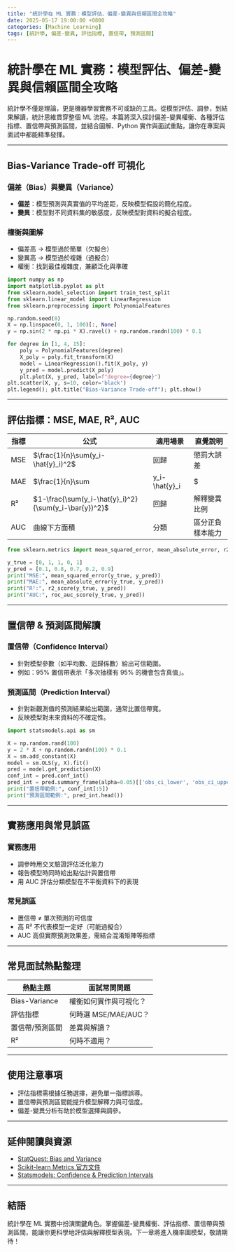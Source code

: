 ```yaml
---
title: "統計學在 ML 實務：模型評估、偏差-變異與信賴區間全攻略"
date: 2025-05-17 19:00:00 +0800
categories: [Machine Learning]
tags: [統計學, 偏差-變異, 評估指標, 置信帶, 預測區間]
---
```


# 統計學在 ML 實務：模型評估、偏差-變異與信賴區間全攻略

統計學不僅是理論，更是機器學習實務不可或缺的工具。從模型評估、調參，到結果解讀，統計思維貫穿整個 ML 流程。本篇將深入探討偏差-變異權衡、各種評估指標、置信帶與預測區間，並結合圖解、Python 實作與面試重點，讓你在專案與面試中都能精準發揮。

---

## Bias-Variance Trade-off 可視化

### 偏差（Bias）與變異（Variance）

- **偏差**：模型預測與真實值的平均差距，反映模型假設的簡化程度。
- **變異**：模型對不同資料集的敏感度，反映模型對資料的擬合程度。

### 權衡與圖解

- 偏差高 → 模型過於簡單（欠擬合）
- 變異高 → 模型過於複雜（過擬合）
- 權衡：找到最佳複雜度，兼顧泛化與準確

```python
import numpy as np
import matplotlib.pyplot as plt
from sklearn.model_selection import train_test_split
from sklearn.linear_model import LinearRegression
from sklearn.preprocessing import PolynomialFeatures

np.random.seed(0)
X = np.linspace(0, 1, 100)[:, None]
y = np.sin(2 * np.pi * X).ravel() + np.random.randn(100) * 0.1

for degree in [1, 4, 15]:
    poly = PolynomialFeatures(degree)
    X_poly = poly.fit_transform(X)
    model = LinearRegression().fit(X_poly, y)
    y_pred = model.predict(X_poly)
    plt.plot(X, y_pred, label=f"degree={degree}")
plt.scatter(X, y, s=10, color='black')
plt.legend(); plt.title("Bias-Variance Trade-off"); plt.show()
```

---

## 評估指標：MSE, MAE, R², AUC

| 指標 | 公式                                                  | 適用場景      | 直覺說明         |
| ---- | ----------------------------------------------------- | ------------- | ---------------- |
| MSE  | $\frac{1}{n}\sum(y_i-\hat{y}_i)^2$                    | 回歸          | 懲罰大誤差       |
| MAE  | $\frac{1}{n}\sum                                      | y_i-\hat{y}_i | $                | 回歸 | 對離群值不敏感 |
| R²   | $1-\frac{\sum(y_i-\hat{y}_i)^2}{\sum(y_i-\bar{y})^2}$ | 回歸          | 解釋變異比例     |
| AUC  | 曲線下方面積                                          | 分類          | 區分正負樣本能力 |

```python
from sklearn.metrics import mean_squared_error, mean_absolute_error, r2_score, roc_auc_score

y_true = [0, 1, 1, 0, 1]
y_pred = [0.1, 0.8, 0.7, 0.2, 0.9]
print("MSE:", mean_squared_error(y_true, y_pred))
print("MAE:", mean_absolute_error(y_true, y_pred))
print("R²:", r2_score(y_true, y_pred))
print("AUC:", roc_auc_score(y_true, y_pred))
```

---

## 置信帶 & 預測區間解讀

### 置信帶（Confidence Interval）

- 針對模型參數（如平均數、迴歸係數）給出可信範圍。
- 例如：95% 置信帶表示「多次抽樣有 95% 的機會包含真值」。

### 預測區間（Prediction Interval）

- 針對新觀測值的預測結果給出範圍，通常比置信帶寬。
- 反映模型對未來資料的不確定性。

```python
import statsmodels.api as sm

X = np.random.rand(100)
y = 2 * X + np.random.randn(100) * 0.1
X = sm.add_constant(X)
model = sm.OLS(y, X).fit()
pred = model.get_prediction(X)
conf_int = pred.conf_int()
pred_int = pred.summary_frame(alpha=0.05)[['obs_ci_lower', 'obs_ci_upper']]
print("置信帶範例:", conf_int[:5])
print("預測區間範例:", pred_int.head())
```

---

## 實務應用與常見誤區

### 實務應用

- 調參時用交叉驗證評估泛化能力
- 報告模型時同時給出點估計與置信帶
- 用 AUC 評估分類模型在不平衡資料下的表現

### 常見誤區

- 置信帶 ≠ 單次預測的可信度
- 高 R² 不代表模型一定好（可能過擬合）
- AUC 高但實際預測效果差，需結合混淆矩陣等指標

---

## 常見面試熱點整理

| 熱點主題        | 面試常問問題           |
| --------------- | ---------------------- |
| Bias-Variance   | 權衡如何實作與可視化？ |
| 評估指標        | 何時選 MSE/MAE/AUC？   |
| 置信帶/預測區間 | 差異與解讀？           |
| R²              | 何時不適用？           |

---

## 使用注意事項

* 評估指標需根據任務選擇，避免單一指標誤導。
* 置信帶與預測區間能提升模型解釋力與可信度。
* 偏差-變異分析有助於模型選擇與調參。

---

## 延伸閱讀與資源

* [StatQuest: Bias and Variance](https://www.youtube.com/watch?v=EuBBz3bI-aA)
* [Scikit-learn Metrics 官方文件](https://scikit-learn.org/stable/modules/model_evaluation.html)
* [Statsmodels: Confidence & Prediction Intervals](https://www.statsmodels.org/stable/generated/statsmodels.regression.linear_model.RegressionResults.get_prediction.html)

---

## 結語

統計學在 ML 實務中扮演關鍵角色。掌握偏差-變異權衡、評估指標、置信帶與預測區間，能讓你更科學地評估與解釋模型表現。下一章將進入機率圖模型，敬請期待！
